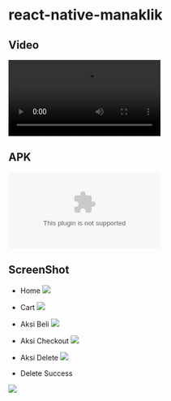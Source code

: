 # react-native-manaklik

## Video
![Video](https://github.com/zahidin/react-native-manaklik/blob/master/video%20%26%20apk/Manaklik.mp4)

## APK
![APK](https://github.com/zahidin/react-native-manaklik/blob/master/video%20%26%20apk/app-release.apk)

## ScreenShot
- Home
![](https://i.ibb.co/XjQ18pD/Screenshot-2018-12-30-11-21-33-657-com-rn-ujian.png)

- Cart
![](https://i.ibb.co/nmg3Jhb/Screenshot-2018-12-30-11-22-20-018-com-rn-ujian.png)

- Aksi Beli
![](https://i.ibb.co/yBmGjqV/Screenshot-2018-12-30-11-21-58-498-com-rn-ujian.png)

- Aksi Checkout
![](https://i.ibb.co/kc6cq61/Screenshot-2018-12-30-11-22-32-744-com-rn-ujian.png)

- Aksi Delete
![](https://i.ibb.co/XSkdjDq/Screenshot-2018-12-30-11-22-37-073-com-rn-ujian.png)

- Delete Success

![](https://i.ibb.co/9N4RrC2/Screenshot-2018-12-30-11-22-41-938-com-rn-ujian.png)
